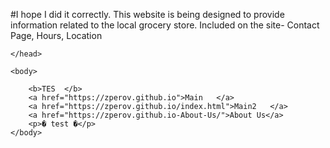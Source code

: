 #I hope I did it correctly. This website is being designed to provide information related to the local grocery store. Included on the site- Contact Page, Hours, Location
<!DOCTYPE html>  
<html
	<head>
     
	</head>

	<body>
   
    	<b>TES  </b>
		<a href="https://zperov.github.io">Main   </a>
		<a href="https://zperov.github.io/index.html">Main2   </a>
		<a href="https://zperov.github.io-About-Us/">About Us</a>
		<p>� test �</p>
	</body>
</html>
